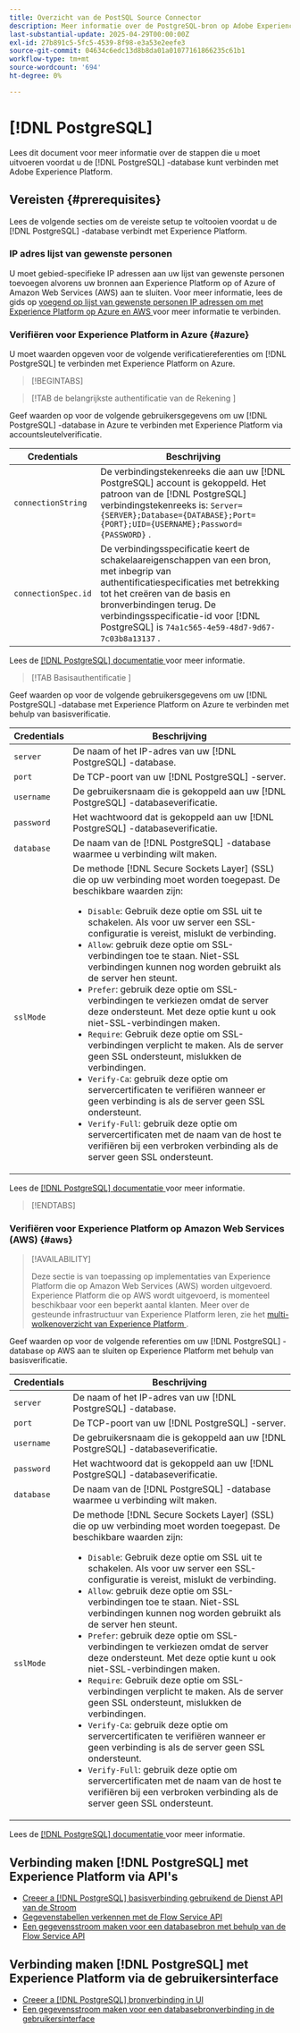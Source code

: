 ```yaml
---
title: Overzicht van de PostSQL Source Connector
description: Meer informatie over de PostgreSQL-bron op Adobe Experience Platform.
last-substantial-update: 2025-04-29T00:00:00Z
exl-id: 27b891c5-5fc5-4539-8f98-e3a53e2eefe3
source-git-commit: 04634c6edc13d8b8da01a01077161866235c61b1
workflow-type: tm+mt
source-wordcount: '694'
ht-degree: 0%

---
```


# [!DNL PostgreSQL]

Lees dit document voor meer informatie over de stappen die u moet uitvoeren voordat u de [!DNL PostgreSQL] -database kunt verbinden met Adobe Experience Platform.

## Vereisten {#prerequisites}

Lees de volgende secties om de vereiste setup te voltooien voordat u de [!DNL PostgreSQL] -database verbindt met Experience Platform.

### IP adres lijst van gewenste personen

U moet gebied-specifieke IP adressen aan uw lijst van gewenste personen toevoegen alvorens uw bronnen aan Experience Platform op of Azure of Amazon Web Services (AWS) aan te sluiten. Voor meer informatie, lees de gids op [ voegend op lijst van gewenste personen IP adressen om met Experience Platform op Azure en AWS ](../../ip-address-allow-list.md) voor meer informatie te verbinden.

### Verifiëren voor Experience Platform in Azure {#azure}

U moet waarden opgeven voor de volgende verificatiereferenties om [!DNL PostgreSQL] te verbinden met Experience Platform on Azure.

>[!BEGINTABS]

>[!TAB  de belangrijkste authentificatie van de Rekening ]

Geef waarden op voor de volgende gebruikersgegevens om uw [!DNL PostgreSQL] -database in Azure te verbinden met Experience Platform via accountsleutelverificatie.

| Credentials | Beschrijving |
| --- | --- |
| `connectionString` | De verbindingstekenreeks die aan uw [!DNL PostgreSQL] account is gekoppeld. Het patroon van de [!DNL PostgreSQL] verbindingstekenreeks is: `Server={SERVER};Database={DATABASE};Port={PORT};UID={USERNAME};Password={PASSWORD}` . |
| `connectionSpec.id` | De verbindingsspecificatie keert de schakelaareigenschappen van een bron, met inbegrip van authentificatiespecificaties met betrekking tot het creëren van de basis en bronverbindingen terug. De verbindingsspecificatie-id voor [!DNL PostgreSQL] is `74a1c565-4e59-48d7-9d67-7c03b8a13137` . |

Lees de [[!DNL PostgreSQL]  documentatie ](https://www.postgresql.org/docs/current/) voor meer informatie.

>[!TAB  Basisauthentificatie ]

Geef waarden op voor de volgende gebruikersgegevens om uw [!DNL PostgreSQL] -database met Experience Platform on Azure te verbinden met behulp van basisverificatie.

| Credentials | Beschrijving |
| --- | --- |
| `server` | De naam of het IP-adres van uw [!DNL PostgreSQL] -database. |
| `port` | De TCP-poort van uw [!DNL PostgreSQL] -server. |
| `username` | De gebruikersnaam die is gekoppeld aan uw [!DNL PostgreSQL] -databaseverificatie. |
| `password` | Het wachtwoord dat is gekoppeld aan uw [!DNL PostgreSQL] -databaseverificatie. |
| `database` | De naam van de [!DNL PostgreSQL] -database waarmee u verbinding wilt maken. |
| `sslMode` | De methode [!DNL Secure Sockets Layer] (SSL) die op uw verbinding moet worden toegepast. De beschikbare waarden zijn: <ul><li>`Disable`: Gebruik deze optie om SSL uit te schakelen. Als voor uw server een SSL-configuratie is vereist, mislukt de verbinding.</li><li>`Allow`: gebruik deze optie om SSL-verbindingen toe te staan. Niet-SSL verbindingen kunnen nog worden gebruikt als de server hen steunt.</li><li>`Prefer`: gebruik deze optie om SSL-verbindingen te verkiezen omdat de server deze ondersteunt. Met deze optie kunt u ook niet-SSL-verbindingen maken.</li><li>`Require`: Gebruik deze optie om SSL-verbindingen verplicht te maken. Als de server geen SSL ondersteunt, mislukken de verbindingen.</li><li>`Verify-Ca`: gebruik deze optie om servercertificaten te verifiëren wanneer er geen verbinding is als de server geen SSL ondersteunt.</li><li>`Verify-Full`: gebruik deze optie om servercertificaten met de naam van de host te verifiëren bij een verbroken verbinding als de server geen SSL ondersteunt.</li></ul> |

Lees de [[!DNL PostgreSQL]  documentatie ](https://www.postgresql.org/docs/current/) voor meer informatie.

>[!ENDTABS]

### Verifiëren voor Experience Platform op Amazon Web Services (AWS) {#aws}

>[!AVAILABILITY]
>
>Deze sectie is van toepassing op implementaties van Experience Platform die op Amazon Web Services (AWS) worden uitgevoerd. Experience Platform die op AWS wordt uitgevoerd, is momenteel beschikbaar voor een beperkt aantal klanten. Meer over de gesteunde infrastructuur van Experience Platform leren, zie het [ multi-wolkenoverzicht van Experience Platform ](../../../landing/multi-cloud.md).

Geef waarden op voor de volgende referenties om uw [!DNL PostgreSQL] -database op AWS aan te sluiten op Experience Platform met behulp van basisverificatie.

| Credentials | Beschrijving |
| --- | --- |
| `server` | De naam of het IP-adres van uw [!DNL PostgreSQL] -database. |
| `port` | De TCP-poort van uw [!DNL PostgreSQL] -server. |
| `username` | De gebruikersnaam die is gekoppeld aan uw [!DNL PostgreSQL] -databaseverificatie. |
| `password` | Het wachtwoord dat is gekoppeld aan uw [!DNL PostgreSQL] -databaseverificatie. |
| `database` | De naam van de [!DNL PostgreSQL] -database waarmee u verbinding wilt maken. |
| `sslMode` | De methode [!DNL Secure Sockets Layer] (SSL) die op uw verbinding moet worden toegepast. De beschikbare waarden zijn: <ul><li>`Disable`: Gebruik deze optie om SSL uit te schakelen. Als voor uw server een SSL-configuratie is vereist, mislukt de verbinding.</li><li>`Allow`: gebruik deze optie om SSL-verbindingen toe te staan. Niet-SSL verbindingen kunnen nog worden gebruikt als de server hen steunt.</li><li>`Prefer`: gebruik deze optie om SSL-verbindingen te verkiezen omdat de server deze ondersteunt. Met deze optie kunt u ook niet-SSL-verbindingen maken.</li><li>`Require`: Gebruik deze optie om SSL-verbindingen verplicht te maken. Als de server geen SSL ondersteunt, mislukken de verbindingen.</li><li>`Verify-Ca`: gebruik deze optie om servercertificaten te verifiëren wanneer er geen verbinding is als de server geen SSL ondersteunt.</li><li>`Verify-Full`: gebruik deze optie om servercertificaten met de naam van de host te verifiëren bij een verbroken verbinding als de server geen SSL ondersteunt.</li></ul> |

Lees de [[!DNL PostgreSQL]  documentatie ](https://www.postgresql.org/docs/current/) voor meer informatie.

## Verbinding maken [!DNL PostgreSQL] met Experience Platform via API&#39;s

* [Creeer a [!DNL PostgreSQL]  basisverbinding gebruikend de Dienst API van de Stroom](../../tutorials/api/create/databases/postgres.md)
* [Gegevenstabellen verkennen met de Flow Service API](../../tutorials/api/explore/tabular.md)
* [Een gegevensstroom maken voor een databasebron met behulp van de Flow Service API](../../tutorials/api/collect/database-nosql.md)

## Verbinding maken [!DNL PostgreSQL] met Experience Platform via de gebruikersinterface

* [Creeer a [!DNL PostgreSQL]  bronverbinding in UI](../../tutorials/ui/create/databases/postgres.md)
* [Een gegevensstroom maken voor een databasebronverbinding in de gebruikersinterface](../../tutorials/ui/dataflow/databases.md)
